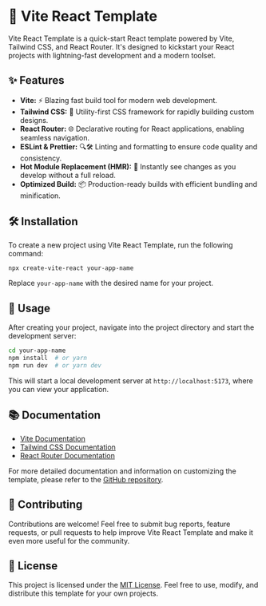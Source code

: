 # 🚀 Vite React Template

Vite React Template is a quick-start React template powered by Vite, Tailwind CSS, and React Router. It's designed to kickstart your React projects with lightning-fast development and a modern toolset.

## ✨ Features

- **Vite:** ⚡ Blazing fast build tool for modern web development.
- **Tailwind CSS:** 🎨 Utility-first CSS framework for rapidly building custom designs.
- **React Router:** 🌐 Declarative routing for React applications, enabling seamless navigation.
- **ESLint & Prettier:** 🔍🛠️ Linting and formatting to ensure code quality and consistency.
- **Hot Module Replacement (HMR):** 🔄 Instantly see changes as you develop without a full reload.
- **Optimized Build:** 📦 Production-ready builds with efficient bundling and minification.

## 🛠️ Installation

To create a new project using Vite React Template, run the following command:
```bash
npx create-vite-react your-app-name
```

Replace `your-app-name` with the desired name for your project.

## 🚦 Usage

After creating your project, navigate into the project directory and start the development server:

```bash
cd your-app-name
npm install  # or yarn
npm run dev  # or yarn dev
```

This will start a local development server at `http://localhost:5173`, where you can view your application.

## 📚 Documentation

- [Vite Documentation](https://vitejs.dev/guide/)
- [Tailwind CSS Documentation](https://tailwindcss.com/docs)
- [React Router Documentation](https://reactrouter.com/web/guides/quick-start)

For more detailed documentation and information on customizing the template, please refer to the [GitHub repository](https://github.com/example/vite-react-template).

## 🤝 Contributing

Contributions are welcome! Feel free to submit bug reports, feature requests, or pull requests to help improve Vite React Template and make it even more useful for the community.

## 📝 License

This project is licensed under the [MIT License](https://opensource.org/licenses/MIT). Feel free to use, modify, and distribute this template for your own projects.
